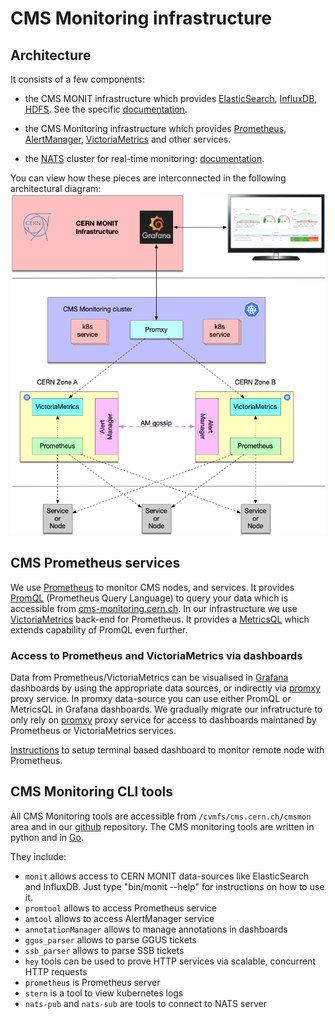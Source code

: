 # CMS Monitoring infrastructure

## Architecture

It consists of a few components:
- the CMS MONIT infrastructure which provides
  [ElasticSearch](https://www.tutorialspoint.com/elasticsearch/index.htm),
  [InfluxDB](https://www.influxdata.com/products/influxdb-overview/),
  [HDFS](https://www.geeksforgeeks.org/hdfs-commands/).
  See the specific [documentation](../MONIT/README.md).

- the CMS Monitoring infrastructure which provides
  [Prometheus](https://prometheus.io/),
  [AlertManager](https://www.prometheus.io/docs/alerting/latest/alertmanager/),
  [VictoriaMetrics](https://github.com/VictoriaMetrics/VictoriaMetrics)
  and other services.
- the [NATS](https://nats.io/) cluster for real-time monitoring: [documentation](https://github.com/dmwm/CMSMonitoring/blob/master/doc/NATS/nats.md).

You can view how these pieces are interconnected in the following
architectural diagram:
![cluster architecture](CMSMonitoringHA.png)



## CMS Prometheus services
We use [Prometheus](https://prometheus.io/) to monitor CMS nodes, and services.
It provides [PromQL](https://prometheus.io/docs/prometheus/latest/querying/basics/)
(Prometheus Query Language) to query your data which is accessible from
[cms-monitoring.cern.ch](https://cms-monitoring.cern.ch). In our infrastructure
we use [VictoriaMetrics](https://github.com/VictoriaMetrics/VictoriaMetrics)
back-end for Prometheus. It provides a [MetricsQL](https://victoriametrics.github.io/MetricsQL.html)
which extends capability of PromQL even further.

### Access to Prometheus and VictoriaMetrics via dashboards

Data from Prometheus/VictoriaMetrics can be visualised in [Grafana](https://github.com/dmwm/CMSMonitoring/doc/MONIT/Grafana.md) dashboards by using the appropriate data sources,
or indirectly via [promxy](https://github.com/jacksontj/promxy) proxy
service. In promxy data-source you can use either PromQL or MetricsQL in Grafana dashboards.
We gradually migrate our infratructure to only rely on
[promxy](https://github.com/jacksontj/promxy) proxy service for access to
dashboards maintaned by Prometheus or VictoriaMetrics services.

[Instructions](https://gist.github.com/vkuznet/4ba2d063cd68fb2b912e4514b05a7081) to setup terminal based dashboard to monitor remote node with Prometheus.


## CMS Monitoring CLI tools
All CMS Monitoring tools are accessible from `/cvmfs/cms.cern.ch/cmsmon` area and in 
our [github](https://github.com/dmwm/CMSMonitoring) repository. 
The CMS monitoring tools are written in python and in [Go](https://indico.cern.ch/event/912571/contributions/3837964/note/).

They include:
- `monit` allows access to CERN MONIT data-sources like ElasticSearch and InfluxDB. Just type "bin/monit --help" for instructions on how to use it. 
- `promtool` allows to access Prometheus service
- `amtool` allows to access AlertManager service
- `annotationManager` allows to manage annotations in dashboards
- `ggus_parser` allows to parse GGUS tickets
- `ssb_parser` allows to parse SSB tickets
- `hey` tools can be used to prove HTTP services via scalable, concurrent HTTP requests
- `prometheus` is Prometheus server
- `stern` is a tool to view kubernetes logs
- `nats-pub` and `nats-sub` are tools to connect to NATS server


